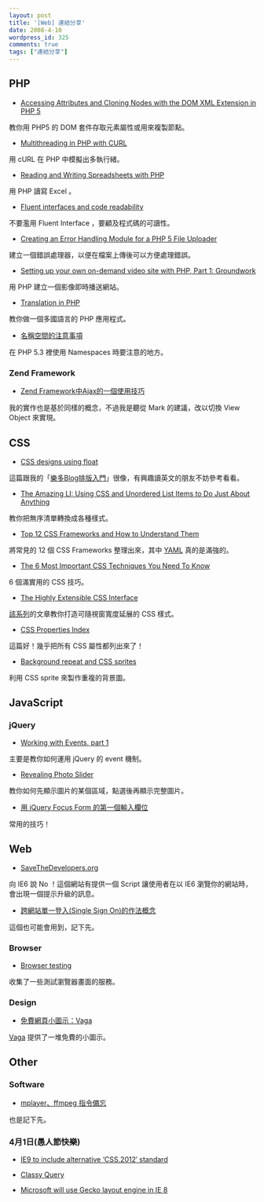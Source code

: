 ```yaml
---
layout: post
title: '[Web] 連結分享'
date: 2008-4-10
wordpress_id: 325
comments: true
tags: ["連結分享"]
---
```


<!--more-->

## PHP

* [Accessing Attributes and Cloning Nodes with the DOM XML Extension in PHP 5](http://www.devshed.com/c/a/PHP/Accessing-Attributes-and-Cloning-Nodes-with-the-DOM-XML-Extension-in-PHP-5/) 

教你用 PHP5 的 DOM 套件存取元素屬性或用來複製節點。 

* [Multithreading in PHP with CURL](http://www.ibuildings.nl/blog/archives/811-Multithreading-in-PHP-with-CURL.html)

用  cURL 在 PHP 中模擬出多執行緒。

* [Reading and Writing Spreadsheets with PHP](http://devzone.zend.com/article/3336-Reading-and-Writing-Spreadsheets-with-PHP) 

用 PHP 讀寫 Excel 。 

* [Fluent interfaces and code readability](http://devforhire.blogspot.com/2008/03/fluent-interfaces-and-code-readability.html)

不要濫用 Fluent Interface ，要顧及程式碼的可讀性。 

* [Creating an Error Handling Module for a PHP 5 File Uploader](http://www.devshed.com/c/a/PHP/Creating-an-Error-Handling-Module-for-a-PHP-5-File-Uploader/) 

建立一個錯誤處理器，以便在檔案上傳後可以方便處理錯誤。

* [Setting up your own on-demand video site with PHP, Part 1: Groundwork](http://www.ibm.com/developerworks/edu/os-dw-os-php-ondemvideo1.html?ca=drs-tp1408) 

用 PHP 建立一個影像即時播送網站。

* [Translation in PHP](http://verens.com/archives/2008/04/03/translation-in-php/)

教你做一個多國語言的 PHP 應用程式。

* [名稱空間的注意事項](http://blog.pixnet.net/HACGIS/post/16081003)

在 PHP 5.3 裡使用 Namespaces 時要注意的地方。 



### Zend Framework

* [Zend Framework中Ajax的一個使用技巧](http://www.phpchina.com/bbs/thread-56702-1-1.html) 

我的實作也是基於同樣的概念，不過我是聽從 Mark 的建議，改以切換 View Object 來實現。 



## CSS

* [CSS designs using float](http://devorbit.net/english/css-designs-using-float/)

這篇跟我的「[樂多Blog排版入門](http://blog.roodo.com/jaceju/archives/152005.html)」很像，有興趣讀英文的朋友不妨參考看看。

* [The Amazing LI: Using CSS and Unordered List Items to Do Just About Anything](http://bitsonewmedia.com/permalink/the_amazing_li) 

教你把無序清單轉換成各種樣式。 

* [Top 12 CSS Frameworks and How to Understand Them](http://speckyboy.com/2008/03/28/top-12-css-frameworks-and-how-to-understand-them/)

將常見的 12 個 CSS Frameworks 整理出來，其中 [YAML](http://www.yaml.de/en/) 真的是滿強的。 

* [The 6 Most Important CSS Techniques You Need To Know](http://trevordavis.net/blog/tutorial/the-6-most-important-css-techniques-you-need-to-know/) 

6 個滿實用的 CSS 技巧。 

* [The Highly Extensible CSS Interface](http://cameronmoll.com/articles/extensible-css/) 

[該系列](http://cameronmoll.com/archives/2008/02/the_highly_extensible_css_interface_the_series/)的文章教你打造可隨視窗寬度延展的 CSS 樣式。 

* [CSS Properties Index](http://meiert.com/en/indices/css-properties/)

這篇好！幾乎把所有 CSS 屬性都列出來了！ 

* [Background repeat and CSS sprites](http://www.phpied.com/background-repeat-and-css-sprites/)

利用 CSS sprite 來製作重複的背景圖。 



## JavaScript

###  jQuery

* [Working with Events, part 1](http://www.learningjquery.com/2008/03/working-with-events-part-1) 

主要是教你如何運用 jQuery 的 event 機制。 

* [Revealing Photo Slider](http://css-tricks.com/revealing-photo-slider/)

教你如何先顯示圖片的某個區域，點選後再顯示完整圖片。

* [用 jQuery Focus Form 的第一個輸入欄位](http://plog.longwin.com.tw/programming/2008/04/02/focus_on_first_form_element_2008) 

常用的技巧！



## Web
* [SaveTheDevelopers.org](http://www.savethedevelopers.org/) 

向 IE6 說 No ！這個網站有提供一個 Script 讓使用者在以 IE6 瀏覽你的網站時，會出現一個提示升級的訊息。 

* [跨網站單一登入(Single Sign On)的作法概念](http://blog.blueshop.com.tw/topcat/archive/2008/04/03/54681.aspx)

這個也可能會用到，記下先。



### Browser

* [Browser testing](http://stylizedweb.com/2008/03/25/browser-testing/) 

收集了一些測試瀏覽器畫面的服務。



### Design

* [ 免費網頁小圖示：Vaga](http://blog.yoren.info/2008/04/01/495/)

[Vaga](http://www.tenbytwenty.com/products/icon-sets/vaga) 提供了一堆免費的小圖示。 



## Other 

### Software
* [ mplayer、ffmpeg 指令備忘](http://cha.homeip.net/blog/archives/2008/03/mplayerffmpeg.html)

也是記下先。



### 4月1日(愚人節快樂)

* [IE9 to include alternative ‘CSS.2012′ standard](http://www.css3.info/ie9-to-include-alternative-css2012-standard/)

* [Classy Query](http://ejohn.org/blog/classy-query/)

* [Microsoft will use Gecko layout engine in IE 8](http://www.robertnyman.com/2008/04/01/microsoft-will-use-gecko-layout-engine-in-ie-8/)


